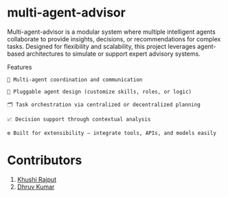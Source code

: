 # multi-agent-advisor

Multi-agent-advisor is a modular system where multiple intelligent agents collaborate to provide insights, decisions, or recommendations for complex tasks. Designed for flexibility and scalability, this project leverages agent-based architectures to simulate or support expert advisory systems.

Features

    🔄 Multi-agent coordination and communication

    🧩 Pluggable agent design (customize skills, roles, or logic)

    🗂️ Task orchestration via centralized or decentralized planning

    📈 Decision support through contextual analysis

    ⚙️ Built for extensibility — integrate tools, APIs, and models easily

# Contributors

1. [Khushi Rajput](https://github.com/Khushirajput123)  
2. [Dhruv Kumar](https://github.com/dhruv-04)

